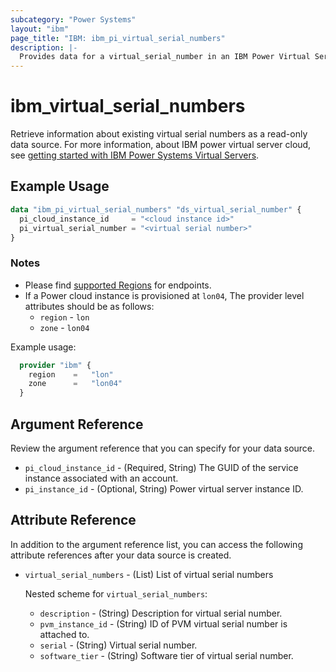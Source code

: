 ```yaml
---
subcategory: "Power Systems"
layout: "ibm"
page_title: "IBM: ibm_pi_virtual_serial_numbers"
description: |-
  Provides data for a virtual_serial_number in an IBM Power Virtual Server cloud.
---
```


# ibm_virtual_serial_numbers

Retrieve information about existing virtual serial numbers as a read-only data source. For more information, about IBM power virtual server cloud, see [getting started with IBM Power Systems Virtual Servers](https://cloud.ibm.com/docs/power-iaas?topic=power-iaas-getting-started).

## Example Usage

```terraform
data "ibm_pi_virtual_serial_numbers" "ds_virtual_serial_number" {
  pi_cloud_instance_id     = "<cloud instance id>"
  pi_virtual_serial_number = "<virtual serial number>"
}
```

### Notes

- Please find [supported Regions](https://cloud.ibm.com/apidocs/power-cloud#endpoint) for endpoints.
- If a Power cloud instance is provisioned at `lon04`, The provider level attributes should be as follows:
  - `region` - `lon`
  - `zone` - `lon04`

Example usage:

  ```terraform
    provider "ibm" {
      region    =   "lon"
      zone      =   "lon04"
    }
  ```
  
## Argument Reference

Review the argument reference that you can specify for your data source.

- `pi_cloud_instance_id` - (Required, String) The GUID of the service instance associated with an account.
- `pi_instance_id` - (Optional, String) Power virtual server instance ID.

## Attribute Reference

In addition to the argument reference list, you can access the following attribute references after your data source is created.

- `virtual_serial_numbers` - (List) List of virtual serial numbers

  Nested scheme for `virtual_serial_numbers`:
  - `description` - (String) Description for virtual serial number.
  - `pvm_instance_id` - (String) ID of PVM virtual serial number is attached to.
  - `serial` - (String) Virtual serial number.
  - `software_tier` - (String) Software tier of virtual serial number.
